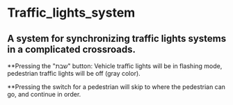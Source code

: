 # Traffic_lights_system
## A system for synchronizing traffic lights systems in a complicated crossroads.   

**Pressing the "שבת" button: Vehicle traffic lights will be in flashing mode,
pedestrian traffic lights will be off (gray color).  

**Pressing the switch for a pedestrian will skip to where the pedestrian can go, and continue in order.

